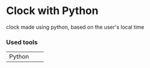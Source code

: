 <h1>Clock with Python</h1>
<p>clock made using python, based on the user's local time</p>
<h3>Used tools</h3>
<table>
  <tr>
    <td>Python</td>
    <td><td>
  </tr>
</table>
